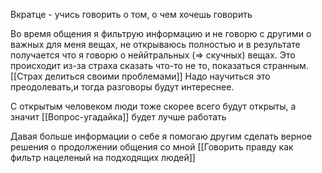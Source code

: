 Вкратце - учись говорить о том, о чем хочешь говорить

Во время общения я фильтрую информацию и не говорю  с другими о важных для меня вещах, не открываюсь полностью и в результате получается что я говорю о неййтральных (=> скучных) вещах. Это происходит из-за страха сказать что-то не то, показаться странным. [[Страх делиться своими проблемами]]
Надо научиться это преодолевать,и тогда разговоры будут интереснее.

С открытым человеком люди тоже скорее всего будут открыты, а значит [[Вопрос-угадайка]] будет лучше работать

Давая больше информации о себе я помогаю другим сделать верное решения о продолжении общения со мной [[Говорить правду как фильтр нацеленый на подходящих людей]]

